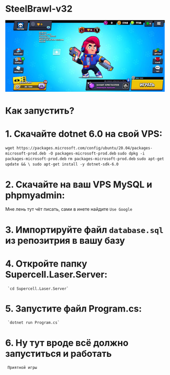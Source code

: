 # SteelBrawl-v32

![Screenshot](https://github.com/GDsWELL/SteelBrawl-v32/blob/main/screen.jpg)

# Как запустить?

  # 1. Скачайте dotnet 6.0 на свой VPS:
  `wget https://packages.microsoft.com/config/ubuntu/20.04/packages-microsoft-prod.deb -O packages-microsoft-prod.deb`
  `sudo dpkg -i packages-microsoft-prod.deb`
  `rm packages-microsoft-prod.deb`
  `sudo apt-get update && \
    sudo apt-get install -y dotnet-sdk-6.0`
  
  # 2. Скачайте на ваш VPS MySQL и phpmyadmin:
  Мне лень тут чёт писать, сами в инете найдите
  `Use Google`
  
  # 3. Импортируйте файл `database.sql` из репозитрия в вашу базу
     
  # 4. Откройте папку Supercell.Laser.Server:
     `cd Supercell.Laser.Server`
  
  # 5. Запустите файл Program.cs:
     `dotnet run Program.cs`
     
  # 6. Ну тут вроде всё должно запуститься и работать
     Приятной игры

   



